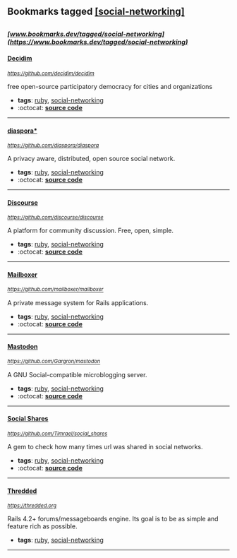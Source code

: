 ## Bookmarks tagged [[social-networking]](https://www.bookmarks.dev/search?q=[social-networking])

_<sup><sup>[www.bookmarks.dev/tagged/social-networking](https://www.bookmarks.dev/tagged/social-networking)</sup></sup>_
---
#### [Decidim](https://github.com/decidim/decidim)
_<sup>https://github.com/decidim/decidim</sup>_

free open-source participatory democracy for cities and organizations
* **tags**: [ruby](../tagged/ruby.md), [social-networking](../tagged/social-networking.md)
* :octocat: **[source code](https://github.com/decidim/decidim)**
---
#### [diaspora*](https://github.com/diaspora/diaspora)
_<sup>https://github.com/diaspora/diaspora</sup>_

A privacy aware, distributed, open source social network.
* **tags**: [ruby](../tagged/ruby.md), [social-networking](../tagged/social-networking.md)
* :octocat: **[source code](https://github.com/diaspora/diaspora)**
---
#### [Discourse](https://github.com/discourse/discourse)
_<sup>https://github.com/discourse/discourse</sup>_

A platform for community discussion. Free, open, simple.
* **tags**: [ruby](../tagged/ruby.md), [social-networking](../tagged/social-networking.md)
* :octocat: **[source code](https://github.com/discourse/discourse)**
---
#### [Mailboxer](https://github.com/mailboxer/mailboxer)
_<sup>https://github.com/mailboxer/mailboxer</sup>_

A private message system for Rails applications.
* **tags**: [ruby](../tagged/ruby.md), [social-networking](../tagged/social-networking.md)
* :octocat: **[source code](https://github.com/mailboxer/mailboxer)**
---
#### [Mastodon](https://github.com/Gargron/mastodon)
_<sup>https://github.com/Gargron/mastodon</sup>_

A GNU Social-compatible microblogging server.
* **tags**: [ruby](../tagged/ruby.md), [social-networking](../tagged/social-networking.md)
* :octocat: **[source code](https://github.com/Gargron/mastodon)**
---
#### [Social Shares](https://github.com/Timrael/social_shares)
_<sup>https://github.com/Timrael/social_shares</sup>_

A gem to check how many times url was shared in social networks.
* **tags**: [ruby](../tagged/ruby.md), [social-networking](../tagged/social-networking.md)
* :octocat: **[source code](https://github.com/Timrael/social_shares)**
---
#### [Thredded](https://thredded.org)
_<sup>https://thredded.org</sup>_

Rails 4.2+ forums/messageboards engine. Its goal is to be as simple and feature rich as possible.
* **tags**: [ruby](../tagged/ruby.md), [social-networking](../tagged/social-networking.md)
---
